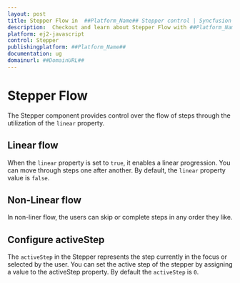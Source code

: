 ```yaml
---
layout: post
title: Stepper Flow in  ##Platform_Name## Stepper control | Syncfusion
description:  Checkout and learn about Stepper Flow with ##Platform_Name## Stepper control of Syncfusion Essential JS 2 and more details.
platform: ej2-javascript
control: Stepper
publishingplatform: ##Platform_Name##
documentation: ug
domainurl: ##DomainURL##
---
```


# Stepper Flow

The Stepper component provides control over the flow of steps through the utilization of the `linear` property.

## Linear flow

When the `linear` property is set to `true`, it enables a linear progression. You can move through steps one after another. By default, the `linear` property value is `false`.

## Non-Linear flow

In non-liner flow, the users can skip or complete steps in any order they like.

## Configure activeStep

The `activeStep` in the Stepper represents the step currently in the focus or selected by the user. You can set the active step of the stepper by assigning a value to the activeStep property. By default the `activeStep` is `0`.
